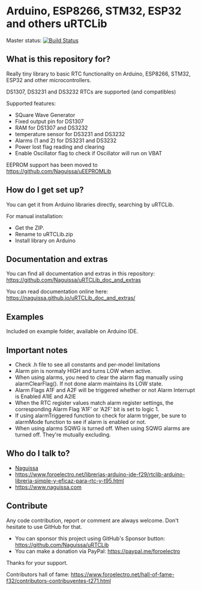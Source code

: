 # Arduino, ESP8266, STM32, ESP32 and others uRTCLib

Master status:   [![Build Status](https://travis-ci.org/Naguissa/uRTCLib.svg?branch=master)](https://travis-ci.org/Naguissa/uRTCLib)

## What is this repository for? ##

Really tiny library to basic RTC functionality on Arduino, ESP8266, STM32, ESP32 and other microcontrollers.

DS1307, DS3231 and DS3232 RTCs are supported (and compatibles)


Supported features:
* SQuare Wave Generator
* Fixed output pin for DS1307
* RAM for DS1307 and DS3232
* temperature sensor for DS3231 and DS3232
* Alarms (1 and 2) for DS3231 and DS3232
* Power lost flag reading and clearing
* Enable Oscillator flag to check if Oscillator will run on VBAT

EEPROM support has been moved to https://github.com/Naguissa/uEEPROMLib



## How do I get set up? ##

You can get it from Arduino libraries directly, searching by uRTCLib.

For manual installation:

 * Get the ZIP.
 * Rename to uRTCLib.zip
 * Install library on Arduino



## Documentation and extras ##

You can find all documentation and extras in this repository: https://github.com/Naguissa/uRTCLib_doc_and_extras

You can read documentation online here: https://naguissa.github.io/uRTCLib_doc_and_extras/



## Examples ##

Included on example folder, available on Arduino IDE.

## Important notes ##

 - Check .h file to see all constants and per-model limitations
 - Alarm pin is normaly HIGH and turns LOW when active.
 - When using alarms, you need to clear the alarm flag manually using alarmClearFlag(). If not done alarm maintains its LOW state.
 - Alarm Flags A1F and A2F will be triggered whether or not Alarm Interrupt is Enabled A1IE and A2IE
 - When the RTC register values match alarm register settings, the corresponding Alarm Flag ‘A1F’ or ‘A2F’ bit is set to logic 1.
 - If using alarmTriggered function to check for alarm trigger, be sure to alarmMode function to see if alarm is enabled or not.
 - When using alarms SQWG is turned off. When using SQWG alarms are turned off. They're mutually excluding.



## Who do I talk to? ##

 * [Naguissa](https://github.com/Naguissa)
 * https://www.foroelectro.net/librerias-arduino-ide-f29/rtclib-arduino-libreria-simple-y-eficaz-para-rtc-y-t95.html
 * https://www.naguissa.com



## Contribute ##

Any code contribution, report or comment are always welcome. Don't hesitate to use GitHub for that.


 * You can sponsor this project using GitHub's Sponsor button: https://github.com/Naguissa/uRTCLib
 * You can make a donation via PayPal: https://paypal.me/foroelectro


Thanks for your support.


Contributors hall of fame: https://www.foroelectro.net/hall-of-fame-f32/contributors-contribuyentes-t271.html

